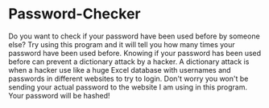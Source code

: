 # Password-Checker

Do you want to check if your password have been used before by someone else? 
Try using this program and it will tell you how many times your password have been used before.
Knowing if your password has been used before can prevent a dictionary attack by a hacker.
A dictionary attack is when a hacker use like a huge Excel database with usernames and passwords in different websites to try to login.
Don't worry you won't be sending your actual password to the website I am using in this program. Your password will be hashed!
